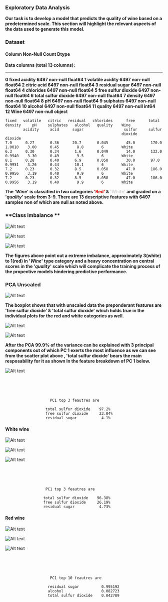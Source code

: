 

### Exploratory Data Analysis

**Our task is to develop a model that predicts the quality of wine based on a predetermined scale. This section will highlight the relevant aspects of the data used to generate this model.**

### Dataset

#### Column                           Non-Null Count     Dtype 
**Data columns (total 13 columns):**
---  ------                --------------    -----  
 **0   fixed acidity         6497 non-null     float64
 1   volatile acidity      6497 non-null     float64
 2   citric acid           6497 non-null     float64
 3   residual sugar        6497 non-null     float64
 4   chlorides             6497 non-null     float64
 5   free sulfur dioxide   6497 non-null     float64
 6   total sulfur dioxide  6497 non-null     float64
 7   density               6497 non-null     float64
 8   pH                    6497 non-null     float64
 9   sulphates             6497 non-null     float64
 10  alcohol               6497 non-null     float64
 11  quality               6497 non-null     int64  
 12  Wine                  6497 non-null     object** 


    fixed   volatile   citric   residual   chlorides      free      total      density     pH     sulphates   alcohol   quality    Wine
            acidity     acid      sugar                  sulfur     sulfur
                                                        dioxide     dioxide     
    7.0      0.27       0.36      20.7       0.045        45.0       170.0      1.0010    3.00      0.45        8.8        6        White
    6.3      0.30       0.34       1.6       0.049        14.0       132.0      0.9940    3.30      0.49        9.5        6        White
    8.1      0.28       0.40       6.9       0.050        30.0       97.0       0.9951    3.26      0.44       10.1        6        White
    7.2      0.23       0.32       8.5       0.058        47.0       186.0      0.9956    3.19      0.40        9.9        6        White
    7.2      0.23       0.32       8.5       0.058        47.0       186.0      0.9956    3.19      0.40        9.9        6        White
   
   
**The '*Wine*' is classified in two categories <font color='red'>'Red'</font> & <font color='lightgrey'>'White'</font> and graded on a '*quality*' scale from 3-9. There are 13 descriptive features with 6497 samples non of which are null as noted above.** 
   
### **Class imbalance **  
 
 ![Alt text](Resources/figs/combined/prelim/quality_count.png)
 
 ![Alt text](Resources/figs/combined/prelim/red_vs_white_countplot.png)  
 
 ![Alt text](Resources/figs/combined/prelim/Combined_Quality_Count.png)
 
 
 
 
**The figures above point out a extreme imbalance, approximately 3(white) to 1(red) in '*Wine*' type category and a heavy concentration on central scores in the '*quality*' scale which will complicate the training process of the propective models hindering predictive performance.**
 
 
 
 ### **PCA  Unscaled**
 
 
 
 ![Alt text](Resources/figs/combined/unscaled/Combined_Unscaled_Box_Plot.png)
 
 


**The boxplot shows that with unscaled data the preponderant features are  'free sulfur dioxide' & 'total sulfur dioxide' which holds true in the individual plots for the red and white categories as well.**
 
 
 


![Alt text](Resources/figs/combined/unscaled/combined_unscaled_principal_components.png)













![Alt text](Resources/figs/combined/unscaled/combined_unsc_pc_scatter.png)







**After the PCA 99.9% of the variance can be explained with 3 principal components out of which PC 1 exerts the most influence as we can see from the scatter plot above , 'total sulfur dioxide' bears the main resposability for it as shown In the feature breakdown of PC 1 below.**
 



![Alt text](Resources/figs/combined/unscaled/Combined_Unscaled_PC_1.png)                

                      
                      
<br>
<br>
<br>

                      
                      
                        PC1 top 3 feautres are 

                      total sulfur dioxide    97.2%
                      free sulfur dioxide     23.04%
                      residual sugar           4.1%
                                                           
                                                           

#### White wine



![Alt text](Resources/figs/white/unscaled/white_unscaled_principal_components.png)







![Alt text](Resources/figs/white/unscaled/white_unsc_pc_scatter.png)







![Alt text](Resources/figs/white/unscaled/Unscaled_PC_1.png)                

                      
                      
<br>
<br>
<br>




                      PC1 top 3 feautres are 

                     total sulfur dioxide    96.38%
                     free sulfur dioxide     26.19%
                     residual sugar           4.73%






#### Red wine



![Alt text](Resources/figs/red/unscaled/red_unscaled_principal_components.png)







![Alt text](Resources/figs/red/unscaled/red_unsc_pc_scatter.png)







![Alt text](Resources/figs/white/unscaled/Unscaled_PC_1.png)                

                      
                      
<br>
<br>
<br>



                        PC1 top 10 feautres are 

                       residual sugar          0.995192
                       alcohol                 0.082723
                       total sulfur dioxide    0.042789




 
 
 
 
 
 
 
 
 
 
 
 
 
 
 
 
 
 
 
 
 
 
 
 
 
 
 
 
 
 
 
 
 
